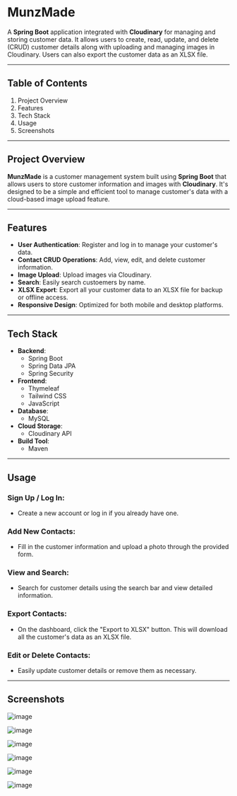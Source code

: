 # MunzMade

A **Spring Boot** application integrated with **Cloudinary** for managing and storing customer data. It allows users to create, read, update, and delete (CRUD) customer details along with uploading and managing images in Cloudinary. Users can also export the customer data as an XLSX file.

---

## Table of Contents

1. Project Overview
2. Features
3. Tech Stack
4. Usage
5. Screenshots

---

## Project Overview

**MunzMade** is a customer management system built using **Spring Boot** that allows users to store customer information and images with **Cloudinary**. It's designed to be a simple and efficient tool to manage customer's data with a cloud-based image upload feature.

---

## Features

- **User Authentication**: Register and log in to manage your customer's data.
- **Contact CRUD Operations**: Add, view, edit, and delete customer information.
- **Image Upload**: Upload images via Cloudinary.
- **Search**: Easily search custoemers by name.
- **XLSX Export**: Export all your customer data to an XLSX file for backup or offline access.
- **Responsive Design**: Optimized for both mobile and desktop platforms.

---

## Tech Stack

- **Backend**: 
  - Spring Boot
  - Spring Data JPA
  - Spring Security
- **Frontend**: 
  - Thymeleaf
  - Tailwind CSS
  - JavaScript
- **Database**: 
  - MySQL
- **Cloud Storage**: 
  - Cloudinary API
- **Build Tool**: 
  - Maven

---

## Usage

### Sign Up / Log In:
- Create a new account or log in if you already have one.

### Add New Contacts:
- Fill in the customer information and upload a photo through the provided form.

### View and Search:
- Search for customer details using the search bar and view detailed information.

### Export Contacts:
- On the dashboard, click the "Export to XLSX" button. This will download all the customer's data as an XLSX file.

### Edit or Delete Contacts:
- Easily update customer details or remove them as necessary.

---

## Screenshots

![image](https://github.com/user-attachments/assets/c5cea427-51f8-4103-93b4-6aa27aae7b90)

![image](https://github.com/user-attachments/assets/d17ae357-d61b-4598-ad19-d42621a12d07)

![image](https://github.com/user-attachments/assets/b83c131f-d65b-45d7-a5b3-534c46772064)

![image](https://github.com/user-attachments/assets/110b5aab-14d0-4998-a88a-ec05205326d7)

![image](https://github.com/user-attachments/assets/c06a12de-c560-48d6-a832-a670fbe4131b)

![image](https://github.com/user-attachments/assets/5ba976ca-5140-4188-a35d-3036086b0e8f)
